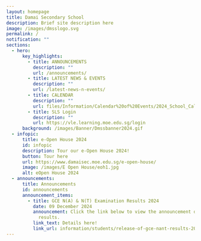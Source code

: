 ```yaml
---
layout: homepage
title: Damai Secondary School
description: Brief site description here
image: /images/dmsslogo.svg
permalink: /
notification: ""
sections:
  - hero:
      key_highlights:
        - title: ANNOUNCEMENTS
          description: ""
          url: /announcements/
        - title: LATEST NEWS & EVENTS
          description: ""
          url: /latest-news-n-events/
        - title: CALENDAR
          description: ""
          url: files/Information/Calendar%20of%20Events/2024_School_Calendar_Damai_Sec__updated_22_Dec_2023_.pdf
        - title: SLS Login
          description: ""
          url: https://vle.learning.moe.edu.sg/login
      background: /images/Banner/Dmssbanner2024.gif
  - infopic:
      title: e-Open House 2024
      id: infopic
      description: Tour our e-Open House 2024!
      button: Tour here
      url: https://www.damaisec.moe.edu.sg/e-open-house/
      image: /images/E Open House/eoh1.jpg
      alt: eOpen House 2024
  - announcements:
      title: Announcements
      id: announcements
      announcement_items:
        - title: GCE N(A) & N(T) Examination Results 2024
          date: 09 December 2024
          announcement: Click the link below to view the announcement details for the
            results.
          link_text: Details here!
          link_url: information/students/release-of-gce-nant-results-2024/
---
```

